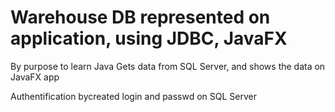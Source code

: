 # Warehouse DB represented on application, using JDBC, JavaFX

By purpose to learn Java
Gets data from SQL Server, and shows the data on JavaFX app

Authentification bycreated login and passwd on SQL Server

